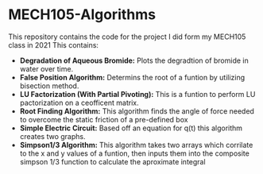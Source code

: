 # MECH105-Algorithms
This repository contains the code for the project I did form my MECH105 class in 2021
This contains:
* **Degradation of Aqueous Bromide:** Plots the degradtion of bromide in water over time.
* **False Position Algorithm:** Determins the root of a funtion by utilizing bisection method.
* **LU Factorization (With Partial Pivoting):** This is a funtion to perform LU pactorization on a ceofficent matrix.
* **Root Finding Algorithm:** This algorithm finds the angle of force needed to overcome the static friction of a pre-defined box
* **Simple Electric Circuit:** Based off an equation for q(t) this algorithm creates two graphs.
* **Simpson1/3 Algorithm:** This algorithm takes two arrays which corrilate to the x and y values of a funtion, then inputs them into the composite simpson 1/3 function to calculate the aproximate integral
